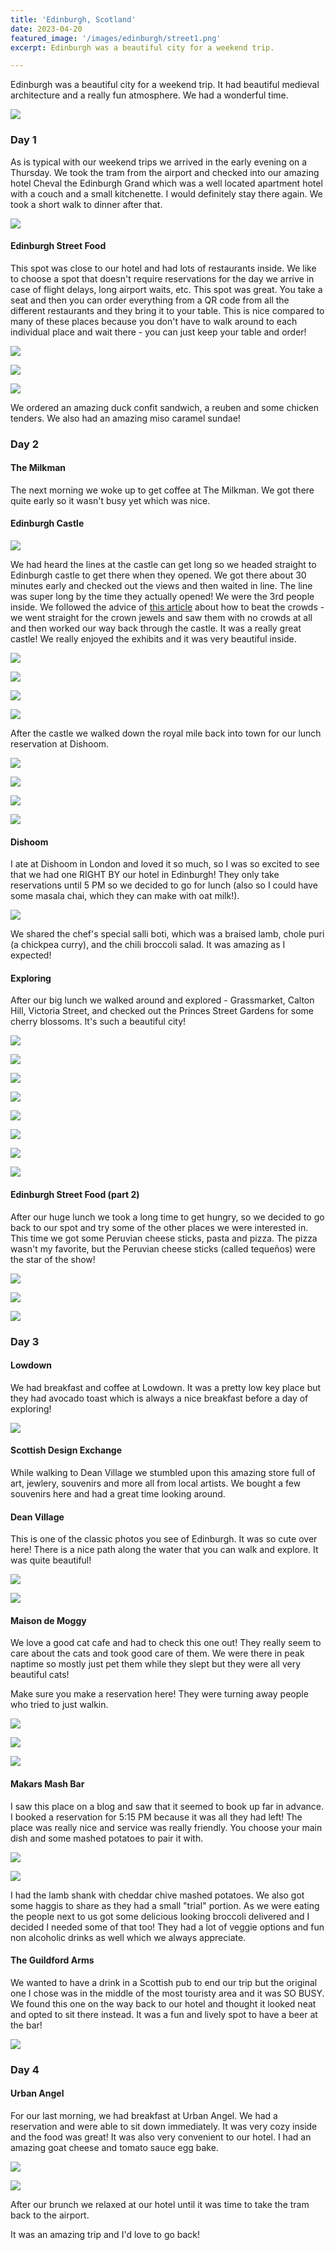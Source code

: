 ```yaml
---
title: 'Edinburgh, Scotland'
date: 2023-04-20
featured_image: '/images/edinburgh/street1.png'
excerpt: Edinburgh was a beautiful city for a weekend trip. 

---
```


Edinburgh was a beautiful city for a weekend trip. It had beautiful medieval architecture and a really fun atmosphere. We had a wonderful time. 

![](/images/edinburgh/edinburgh2.png)


### Day 1

As is typical with our weekend trips we arrived in the early evening on a Thursday. We took the tram from the airport and checked into our amazing hotel Cheval the Edinburgh Grand which was a well located apartment hotel with a couch and a small kitchenette. I would definitely stay there again. We took a short walk to dinner after that. 

![](/images/edinburgh/edinburgh.png)


#### Edinburgh Street Food  

This spot was close to our hotel and had lots of restaurants inside. We like to choose a spot that doesn't require reservations for the day we arrive in case of flight delays, long airport waits, etc. This spot was great. You take a seat and then you can order everything from a QR code from all the different restaurants and they bring it to your table. This is nice compared to many of these places because you don't have to walk around to each individual place and wait there - you can just keep your table and order! 

![](/images/edinburgh/streetfood1.png)

![](/images/edinburgh/streetfood2.png)

![](/images/edinburgh/streetfood3.png)

We ordered an amazing duck confit sandwich, a reuben and some chicken tenders. We also had an amazing miso caramel sundae!  


### Day 2

#### The Milkman 

The next morning we woke up to get coffee at The Milkman. We got there quite early so it wasn't busy yet which was nice. 

#### Edinburgh Castle

![](/images/edinburgh/castle2.png)

We had heard the lines at the castle can get long so we headed straight to Edinburgh castle to get there when they opened. We got there about 30 minutes early and checked out the views and then waited in line. The line was super long by the time they actually opened! We were the 3rd people inside. We followed the advice of [this article](https://www.earthtrekkers.com/edinburgh-castle-things-to-know/) about how to beat the crowds - we went straight for the crown jewels and saw them with no crowds at all and then worked our way back through the castle. It was a really great castle! We really enjoyed the exhibits and it was very beautiful inside. 

![](/images/edinburgh/castle3.png)

![](/images/edinburgh/castle4.png)

![](/images/edinburgh/castle5.png)

![](/images/edinburgh/castle6.png)

After the castle we walked down the royal mile back into town for our lunch reservation at Dishoom.

![](/images/edinburgh/royal1.png)

![](/images/edinburgh/royal2.png)

![](/images/edinburgh/royal3.png)

![](/images/edinburgh/royal4.png)

#### Dishoom 

I ate at Dishoom in London and loved it so much, so I was so excited to see that we had one RIGHT BY our hotel in Edinburgh! They only take reservations until 5 PM so we decided to go for lunch (also so I could have some masala chai, which they can make with oat milk!). 

![](/images/edinburgh/dishoom.png)

We shared the chef's special salli boti, which was a braised lamb, chole puri (a chickpea curry), and the chili broccoli salad. It was amazing as I expected! 

#### Exploring 

After our big lunch we walked around and explored - Grassmarket, Calton Hill, Victoria Street, and checked out the Princes Street Gardens for some cherry blossoms. It's such a beautiful city! 

![](/images/edinburgh/caltonhill.png)

![](/images/edinburgh/caltonhill2.png)

![](/images/edinburgh/scot.png)

![](/images/edinburgh/princest.png)

![](/images/edinburgh/princest2.png)

![](/images/edinburgh/castle.png)

![](/images/edinburgh/grassmarket.png)

![](/images/edinburgh/victoriast.png)

#### Edinburgh Street Food (part 2)

After our huge lunch we took a long time to get hungry, so we decided to go back to our spot and try some of the other places we were interested in. This time we got some Peruvian cheese sticks, pasta and pizza. The pizza wasn't my favorite, but the Peruvian cheese sticks (called tequeños) were the star of the show! 

![](/images/edinburgh/esf.png)

![](/images/edinburgh/esf2.png)

![](/images/edinburgh/esf3.png)

### Day 3

#### Lowdown 

We had breakfast and coffee at Lowdown. It was a pretty low key place but they had avocado toast which is always a nice breakfast before a day of exploring! 

![](/images/edinburgh/lowdown.png)

#### Scottish Design Exchange

While walking to Dean Village we stumbled upon this amazing store full of art, jewlery, souvenirs and more all from local artists. We bought a few souvenirs here and had a great time looking around. 

#### Dean Village

This is one of the classic photos you see of Edinburgh. It was so cute over here! There is a nice path along the water that you can walk and explore. It was quite beautiful! 

![](/images/edinburgh/dean.png)

![](/images/edinburgh/dean2.png)

#### Maison de Moggy 

We love a good cat cafe and had to check this one out! They really seem to care about the cats and took good care of them. We were there in peak naptime so mostly just pet them while they slept but they were all very beautiful cats! 

Make sure you make a reservation here! They were turning away people who tried to just walkin. 

![](/images/edinburgh/moggy.png)

![](/images/edinburgh/moggy2.png)

![](/images/edinburgh/moggy3.png)

#### Makars Mash Bar 

I saw this place on a blog and saw that it seemed to book up far in advance. I booked a reservation for 5:15 PM because it was all they had left! The place was really nice and service was really friendly. You choose your main dish and some mashed potatoes to pair it with. 

![](/images/edinburgh/makars1.png)

![](/images/edinburgh/makars2.png)

I had the lamb shank with cheddar chive mashed potatoes. We also got some haggis to share as they had a small "trial" portion. As we were eating the people next to us got some delicious looking broccoli delivered and I decided I needed some of that too! They had a lot of veggie options and fun non alcoholic drinks as well which we always appreciate. 

#### The Guildford Arms

We wanted to have a drink in a Scottish pub to end our trip but the original one I chose was in the middle of the most touristy area and it was SO BUSY. We found this one on the way back to our hotel and thought it looked neat and opted to sit there instead. It was a fun and lively spot to have a beer at the bar! 

![](/images/edinburgh/pub.png)

### Day 4

#### Urban Angel 

For our last morning, we had breakfast at Urban Angel. We had a reservation and were able to sit down immediately. It was very cozy inside and the food was great! It was also very convenient to our hotel. I had an amazing goat cheese and tomato sauce egg bake. 

![](/images/edinburgh/urbanangel.png)

![](/images/edinburgh/urbanangel2.png)

After our brunch we relaxed at our hotel until it was time to take the tram back to the airport. 

It was an amazing trip and I'd love to go back! 
